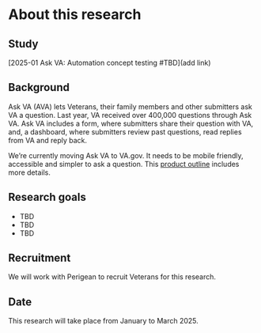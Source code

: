 # About this research

## Study
[2025-01 Ask VA: Automation concept testing #TBD](add link)

## Background
Ask VA (AVA) lets Veterans, their family members and other submitters ask VA a question. Last year, VA received over 400,000 questions through Ask VA. Ask VA includes a form, where submitters share their question with VA, and, a dashboard, where submitters review past questions, read replies from VA and reply back.

We’re currently moving Ask VA to VA.gov. It needs to be mobile friendly, accessible and simpler to ask a question. This [product outline](https://github.com/department-of-veterans-affairs/va.gov-team/blob/master/products/ask-va/product/Product%20outline.md) includes more details.

## Research goals
* TBD
* TBD
* TBD

## Recruitment
We will work with Perigean to recruit Veterans for this research.

## Date
This research will take place from January to March 2025.
